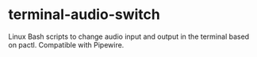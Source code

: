 # terminal-audio-switch
Linux Bash scripts to change audio input and output in the terminal based on pactl. Compatible with Pipewire.
